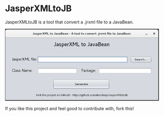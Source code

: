 # JasperXMLtoJB
JasperXMLtoJB is a tool that convert a .jrxml file to a JavaBean.

![alt text](jasperxmltojb.png)


If you like this project and feel good to contribute with, fork this!